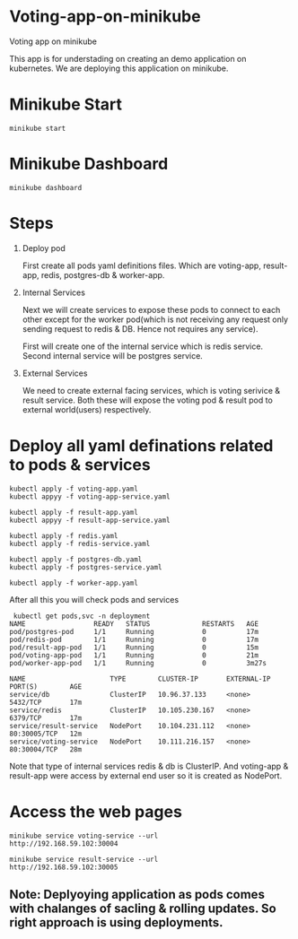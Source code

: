 # Voting-app-on-minikube
Voting app on minikube

This app is for understading on creating an demo application on kubernetes. We are deploying this application on minikube.

# Minikube Start

```minikube start```

# Minikube Dashboard
```minikube dashboard```

# Steps
 1. Deploy pod

    First create all pods yaml definitions files. Which are voting-app, result-app, redis, postgres-db & worker-app.

 2. Internal Services

    Next we will create services to expose these pods to connect to each other except for the worker pod(which is not receiving any request only sending request to redis & DB. Hence not requires any service).

    First will create one of the internal service which is redis service.
    Second internal service will be postgres service.

 3. External Services

    We need to create external facing services, which is voting serivice & result service. Both these will expose the voting pod & result pod to external world(users) respectively.

# Deploy all yaml definations related to pods & services

```
kubectl apply -f voting-app.yaml
kubectl appyy -f voting-app-service.yaml

kubectl apply -f result-app.yaml
kubectl appyy -f result-app-service.yaml

kubectl apply -f redis.yaml
kubectl apply -f redis-service.yaml

kubectl apply -f postgres-db.yaml
kubectl apply -f postgres-service.yaml

kubectl apply -f worker-app.yaml
```

After all this you will check pods and services
```
 kubectl get pods,svc -n deployment
NAME                 READY   STATUS             RESTARTS   AGE
pod/postgres-pod     1/1     Running            0          17m
pod/redis-pod        1/1     Running            0          17m
pod/result-app-pod   1/1     Running            0          15m
pod/voting-app-pod   1/1     Running            0          21m
pod/worker-app-pod   1/1     Running            0          3m27s

NAME                     TYPE        CLUSTER-IP       EXTERNAL-IP   PORT(S)        AGE
service/db               ClusterIP   10.96.37.133     <none>        5432/TCP       17m
service/redis            ClusterIP   10.105.230.167   <none>        6379/TCP       17m
service/result-service   NodePort    10.104.231.112   <none>        80:30005/TCP   12m
service/voting-service   NodePort    10.111.216.157   <none>        80:30004/TCP   28m
```
Note that type of internal services redis & db is ClusterIP. And voting-app & result-app were access by external end user so it is created as NodePort.

# Access the web pages
```
minikube service voting-service --url
http://192.168.59.102:30004

minikube service result-service --url
http://192.168.59.102:30005

```

## Note: Deplyoying application as pods comes with chalanges of sacling & rolling updates. So right approach is using deployments.







